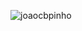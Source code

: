 <p><img align="left" src="https://github-readme-stats.vercel.app/api/top-langs?username=joaocbpinho&show_icons=true&locale=en&layout=compact" alt="joaocbpinho" /></p>
